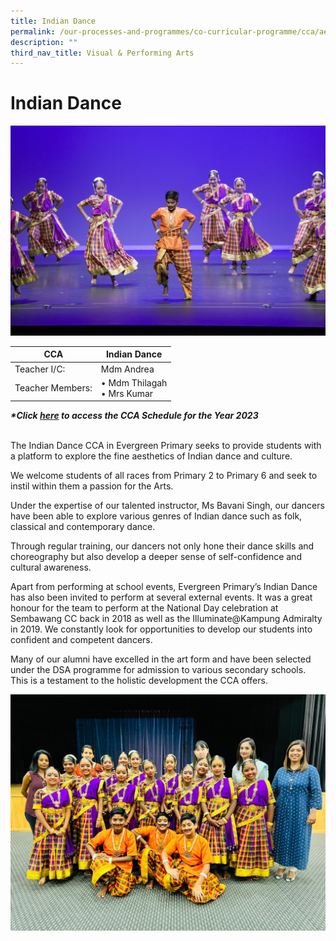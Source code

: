 ```yaml
---
title: Indian Dance
permalink: /our-processes-and-programmes/co-curricular-programme/cca/aesthetics/indian-dance/
description: ""
third_nav_title: Visual & Performing Arts
---
```

# **Indian Dance**

![](/images/CCA%20Photos/ind45-15%20-%20k%20vejayalakshmy%20andrea%20(1).jpg)

| CCA   	| Indian Dance 	|
|---	|---	|
| Teacher I/C:   	| Mdm Andrea   	|
| Teacher Members:   	| • Mdm Thilagah<br>• Mrs Kumar 	|


**_\*Click&nbsp;[here](https://docs.google.com/document/d/19yQQeYbcNUBPsW_j2nrgEeGdv8sUMdf_e79um_QsFDM/edit)&nbsp;to access the CCA Schedule for the Year 2023_**&nbsp; &nbsp;&nbsp;&nbsp;&nbsp; &nbsp;&nbsp;&nbsp; &nbsp;&nbsp;&nbsp; &nbsp;&nbsp;&nbsp; &nbsp;&nbsp;&nbsp; &nbsp;&nbsp;&nbsp; &nbsp;&nbsp;&nbsp; &nbsp;&nbsp;&nbsp; &nbsp;&nbsp;&nbsp; &nbsp;&nbsp;&nbsp; &nbsp;&nbsp;&nbsp; &nbsp;&nbsp;&nbsp; &nbsp;&nbsp;&nbsp; &nbsp;&nbsp;&nbsp; &nbsp;&nbsp;&nbsp; &nbsp;&nbsp;&nbsp; &nbsp;&nbsp;&nbsp; &nbsp;&nbsp;&nbsp; &nbsp;&nbsp;&nbsp;&nbsp; &nbsp;&nbsp;&nbsp;&nbsp; &nbsp;  

The Indian Dance CCA in Evergreen Primary seeks to provide students with a platform to explore the fine aesthetics of Indian dance and culture.&nbsp;

We welcome students of all races from Primary 2 to Primary 6 and seek to instil within them a passion for the Arts.

Under the expertise of our talented instructor, Ms Bavani Singh, our dancers have been able to explore various genres of Indian dance such as folk, classical and contemporary dance.&nbsp;

Through regular training, our dancers not only hone their dance skills and choreography but also develop a deeper sense of self-confidence and cultural awareness.&nbsp;

Apart from performing at school events, Evergreen Primary’s Indian Dance has also been invited to perform at several external events. It was a great honour for the team to perform at the National Day celebration at Sembawang CC back in 2018 as well as the Illuminate@Kampung Admiralty in 2019. We constantly look for opportunities to develop our students into confident and competent dancers.

Many of our alumni have excelled in the art form and have been selected under the DSA programme for admission to various secondary schools. This is a testament to the holistic development the CCA offers.


![](/images/Department%20Photos/CCA/Indian%20Dance/indian%20dance%20.jpeg)